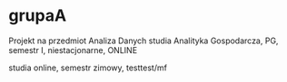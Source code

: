 # grupaA
Projekt na przedmiot Analiza Danych studia Analityka Gospodarcza, PG, semestr I, niestacjonarne, ONLINE

studia online, semestr zimowy, testtest/mf